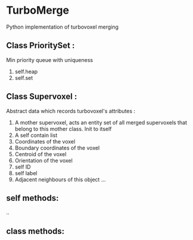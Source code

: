 # TurboMerge
Python implementation of turbovoxel merging 

Class PrioritySet : 
------- 
 Min priority queue with uniqueness
 1. self.heap
 2. self.set
 
Class Supervoxel : 
-----
Abstract data which records turbovoxel's attributes :
1. A mother supervoxel, acts an entity set of all merged supervoxels that belong to this mother class. Init to itself
2. A self contain list
3. Coordinates of the voxel
4. Boundary coordinates of the voxel
5. Centroid of the voxel
6. Orientation of the voxel
7. self ID
8. self label
9. Adjacent neighbours of this object
...

self methods:
------
..

class methods:
------
